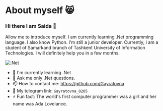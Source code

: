 # About myself 😸
### Hi there I am Saida 👋

Allow me to introduce myself. I am currently learning .Net programming language. I also know Python. I'm still a junior developer. 
Currently, I am a student of Samarkand branch of Tashkent University of Information Technologies. 
I will definitely help you in a few months.

![.Net](https://github.com/Gayratovna/Gayratovna/assets/149236952/4bce7714-2dd3-4f8c-baa4-de0a7078d455)

- 🌱 I'm currently learning .Net
- 💬 Ask me only .Net questions.
- 📫 How to contact me: <https://github.com/Gayratovna>
- 📩 My telegram link: ```Gayratovna_0205```
- ⚡ Fun fact: The world's first computer programmer was a girl and her name was Ada Lovelance.

